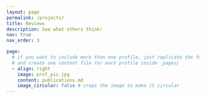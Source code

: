 ```yaml
---
layout: page
permalink: /projects/
title: Reviews
description: See what others think!
nav: true
nav_order: 3

page:
  # if you want to include more than one profile, just replicate the following block
  # and create one content file for each profile inside _pages/
  - align: right
    image: prof_pic.jpg
    content: publications.md
    image_circular: false # crops the image to make it circular
---
```

